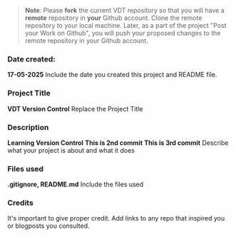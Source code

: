 >**Note**: Please **fork** the current VDT repository so that you will have a **remote** repository in **your** Github account. Clone the remote repository to your local machine. Later, as a part of the project "Post your Work on Github", you will push your proposed changes to the remote repository in your Github account.

### Date created:
**17-05-2025**
Include the date you created this project and README file.

### Project Title
**VDT Version Control**
Replace the Project Title

### Description
**Learning Version Control**
**This is 2nd commit**
**This is 3rd commit**
Describe what your project is about and what it does

### Files used
**.gitignore, README.md**
Include the files used

### Credits
It's important to give proper credit. Add links to any repo that inspired you or blogposts you consulted.


